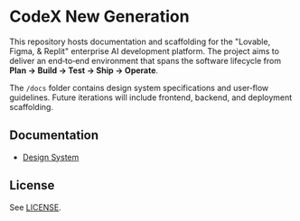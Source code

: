 # CodeX New Generation

This repository hosts documentation and scaffolding for the "Lovable, Figma, & Replit" enterprise AI development platform. The project aims to deliver an end‑to‑end environment that spans the software lifecycle from **Plan → Build → Test → Ship → Operate**.

The `/docs` folder contains design system specifications and user‑flow guidelines. Future iterations will include frontend, backend, and deployment scaffolding.

## Documentation
- [Design System](docs/design-system.md)

## License
See [LICENSE](LICENSE).
